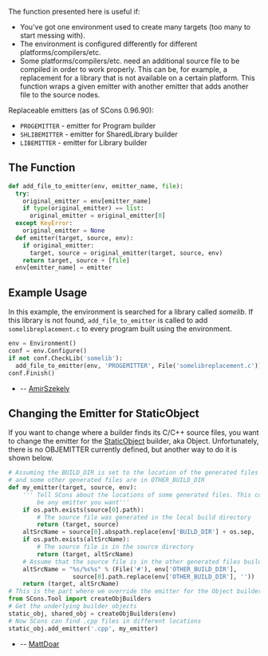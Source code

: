 The function presented here is useful if: 

* You've got one environment used to create many targets (too many to start messing with). 
* The environment is configured differently for different platforms/compilers/etc. 
* Some platforms/compilers/etc. need an additional source file to be compiled in order to work properly. This can be, for example, a replacement for a library that is not available on a certain platform. 
This function wraps a given emitter with another emitter that adds another file to the source nodes. 

Replaceable emitters (as of SCons 0.96.90): 

* `PROGEMITTER` - emitter for Program builder 
* `SHLIBEMITTER` - emitter for SharedLibrary builder 
* `LIBEMITTER` - emitter for Library builder 

## The Function

```python
def add_file_to_emitter(env, emitter_name, file):
  try:
    original_emitter = env[emitter_name]
    if type(original_emitter) == list:
      original_emitter = original_emitter[0]
  except KeyError:
    original_emitter = None
  def emitter(target, source, env):
    if original_emitter:
      target, source = original_emitter(target, source, env)
    return target, source + [file]
  env[emitter_name] = emitter
```

## Example Usage

In this example, the environment is searched for a library called _somelib_. If this library is not found, `add_file_to_emitter` is called to add `somelibreplacement.c` to every program built using the environment. 

```python
env = Environment()
conf = env.Configure()
if not conf.CheckLib('somelib'):
  add_file_to_emitter(env, 'PROGEMITTER', File('somelibreplacement.c'))
conf.Finish()
```
* -- [AmirSzekely](AmirSzekely) 

## Changing the Emitter for StaticObject

If you want to change where a builder finds its C/C++ source files, you want to change the emitter for the [StaticObject](StaticObject) builder, aka Object. Unfortunately, there is no OBJEMITTER currently defined, but another way to do it is shown below.

```python
# Assuming the BUILD_DIR is set to the location of the generated files
# and some other generated files are in OTHER_BUILD_DIR
def my_emitter(target, source, env):
    ''' Tell SCons about the locations of some generated files. This could
        be any emitter you want'''
    if os.path.exists(source[0].path):
        # The source file was generated in the local build directory
        return (target, source)
    altSrcName = source[0].abspath.replace(env['BUILD_DIR'] + os.sep, '')
    if os.path.exists(altSrcName):
        # The source file is in the source directory
        return (target, altSrcName)
    # Assume that the source file is in the other generated files build directory
    altSrcName = "%s/%s%s" % (File('#'), env['OTHER_BUILD_DIR'],
                  source[0].path.replace(env['OTHER_BUILD_DIR'], ''))
    return (target, altSrcName)
# This is the part where we override the emitter for the Object builder
from SCons.Tool import createObjBuilders
# Get the underlying builder objects
static_obj, shared_obj = createObjBuilders(env)
# Now SCons can find .cpp files in different locations
static_obj.add_emitter('.cpp', my_emitter)
```
* -- [MattDoar](WikiUsers/MattDoar) 
